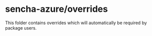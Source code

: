 # sencha-azure/overrides

This folder contains overrides which will automatically be required by package users.
